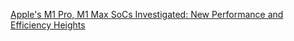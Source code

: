 [Apple's M1 Pro, M1 Max SoCs Investigated: New Performance and Efficiency Heights](https://www.anandtech.com/show/17024/apple-m1-max-performance-review)
